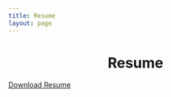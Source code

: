 ```yaml
---
title: Resume
layout: page
---
```


<h1 style="text-align: center;">Resume</h1>

<a href="/assets/downloadable/resume.docx" download style="text-align: center;">Download Resume</a>